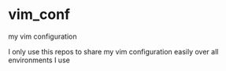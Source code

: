 # vim_conf
my vim configuration

I only use this repos to share my vim configuration easily over all environments I use

